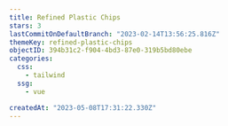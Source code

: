 ```yaml
---
title: Refined Plastic Chips
stars: 3
lastCommitOnDefaultBranch: "2023-02-14T13:56:25.816Z"
themeKey: refined-plastic-chips
objectID: 394b31c2-f904-4bd3-87e0-319b5bd80ebe
categories:
  css:
    - tailwind
  ssg:
    - vue

createdAt: "2023-05-08T17:31:22.330Z"
---
```

